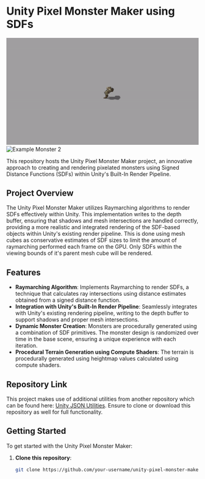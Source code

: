 # Unity Pixel Monster Maker using SDFs

<img src="imgs/ex1.gif" alt="Example Monster">
<img src="imgs/ex2.gif" alt="Example Monster 2">

This repository hosts the Unity Pixel Monster Maker project, an innovative approach to creating and rendering pixelated monsters using Signed Distance Functions (SDFs) within Unity's Built-In Render Pipeline.

## Project Overview

The Unity Pixel Monster Maker utilizes Raymarching algorithms to render SDFs effectively within Unity. This implementation writes to the depth buffer, ensuring that shadows and mesh intersections are handled correctly, providing a more realistic and integrated rendering of the SDF-based objects within Unity's existing render pipeline. This is done using mesh cubes as conservative estimates of SDF sizes to limit the amount of raymarching performed each frame on the GPU. Only SDFs within the viewing bounds of it's parent mesh cube will be rendered.

## Features

- **Raymarching Algorithm**: Implements Raymarching to render SDFs, a technique that calculates ray intersections using distance estimates obtained from a signed distance function.
- **Integration with Unity's Built-In Render Pipeline**: Seamlessly integrates with Unity's existing rendering pipeline, writing to the depth buffer to support shadows and proper mesh intersections.
- **Dynamic Monster Creation**: Monsters are procedurally generated using a combination of SDF primitives. The monster design is randomized over time in the base scene, ensuring a unique experience with each iteration.
- **Procedural Terrain Generation using Compute Shaders**: The terrain is procedurally generated using heightmap values calculated using compute shaders.

## Repository Link

This project makes use of additional utilities from another repository which can be found here: [Unity JSON Utilities](https://github.com/tblaney/unity_json). Ensure to clone or download this repository as well for full functionality.

## Getting Started

To get started with the Unity Pixel Monster Maker:

1. **Clone this repository**:
   ```bash
   git clone https://github.com/your-username/unity-pixel-monster-maker.git
